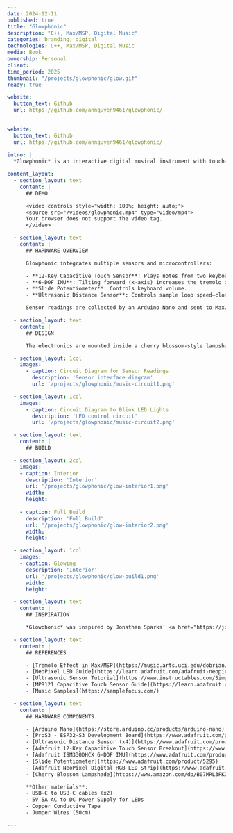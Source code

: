 ```yaml
---
date: 2024-12-11
published: true
title: "Glowphonic"
description: "C++, Max/MSP, Digital Music"
categories: branding, digital
technologies: C++, Max/MSP, Digital Music
media: Book
ownership: Personal
client:
time_period: 2025
thumbnail: "/projects/glowphonic/glow.gif"
ready: true

website:
  button_text: Github
  url: https://github.com/annguyen9461/glowphonic/
  

website:
  button_text: Github
  url: https://github.com/annguyen9461/glowphonic/
  
intro: |
  *Glowphonic* is an interactive digital musical instrument with touch-sensitive petals for playing notes and a 6-DOF IMU that modulates tremolo. It features responsive lighting that blinks to touch or audio amplitude, with sensor data sent to Max/MSP and synchronized visuals controlled by an ESP32.

content_layout:
  - section_layout: text  
    content: |
      ## DEMO

      <video controls style="width: 100%; height: auto;">
      <source src="/videos/glowphonic.mp4" type="video/mp4">
      Your browser does not support the video tag.
      </video>

  - section_layout: text
    content: |
      ## HARDWARE OVERVIEW

      Glowphonic integrates multiple sensors and microcontrollers:

      - **12-Key Capacitive Touch Sensor**: Plays notes from two keyboards via Max/MSP.
      - **6-DOF IMU**: Tilting forward (x-axis) increases the tremolo of an audio sample.
      - **Slide Potentiometer**: Controls keyboard volume.
      - **Ultrasonic Distance Sensor**: Controls sample loop speed—closer distances loop faster.

      Sensor readings are collected by an Arduino Nano and sent to Max/MSP over serial USB. Max interprets this data and sends visual triggers—such as note activations or amplitude spikes—via a second serial connection to an ESP32-S3. The ESP32-S3 controls a NeoPixel LED strip, blinking in response to these events to create synchronized light feedback.

  - section_layout: text
    content: |
      ## DESIGN

      The electronics are mounted inside a cherry blossom-style lampshade. The touch wires extend to the petals using conductive tape, turning them into large capacitive surfaces. The distance sensor is mounted at the top to remain unobstructed.

  - section_layout: 1col
    images:
      - caption: Circuit Diagram for Sensor Readings
        description: 'Sensor interface diagram'
        url: '/projects/glowphonic/music-circuit1.png'

  - section_layout: 1col
    images:
      - caption: Circuit Diagram to Blink LED Lights
        description: 'LED control circuit'
        url: '/projects/glowphonic/music-circuit2.png'

  - section_layout: text
    content: |
      ## BUILD

  - section_layout: 2col
    images:
    - caption: Interior
      description: 'Interior'
      url: '/projects/glowphonic/glow-interior1.png'
      width:
      height:
    
    - caption: Full Build
      description: 'Full Build'
      url: '/projects/glowphonic/glow-interior2.png'
      width:
      height:

  - section_layout: 1col
    images:
    - caption: Glowing
      description: 'Interior'
      url: '/projects/glowphonic/glow-build1.png'
      width:
      height:

  - section_layout: text
    content: |
      ## INSPIRATION

      *Glowphonic* was inspired by Jonathan Sparks’ <a href="https://jonathansparks.com/nomis/" target="blank">*Nomis*</a>, winner of the 2015 Guthman People's Choice Award, which produced melodies and layered glowing loops via gesture and light.

  - section_layout: text
    content: |
      ## REFERENCES

      - [Tremolo Effect in Max/MSP](https://music.arts.uci.edu/dobrian/maxcookbook/tremolo-effect-sound-file)
      - [NeoPixel LED Guide](https://learn.adafruit.com/adafruit-neopixel-uberguide/basic-connections)
      - [Ultrasonic Sensor Tutorial](https://www.instructables.com/Simple-Arduino-and-HC-SR04-Example/)
      - [MPR121 Capacitive Touch Sensor Guide](https://learn.adafruit.com/adafruit-mpr121-12-key-capacitive-touch-sensor-breakout-tutorial)
      - [Music Samples](https://samplefocus.com/)

  - section_layout: text
    content: |
      ## HARDWARE COMPONENTS

      - [Arduino Nano](https://store.arduino.cc/products/arduino-nano)
      - [ProS3 - ESP32-S3 Development Board](https://www.adafruit.com/product/5401)
      - [Ultrasonic Distance Sensor (x4)](https://www.adafruit.com/product/4019)
      - [Adafruit 12-Key Capacitive Touch Sensor Breakout](https://www.adafruit.com/product/1982)
      - [Adafruit ISM330DHCX 6-DOF IMU](https://www.adafruit.com/product/4502)
      - [Slide Potentiometer](https://www.adafruit.com/product/5295)
      - [Adafruit NeoPixel Digital RGB LED Strip](https://www.adafruit.com/product/1138)
      - [Cherry Blossom Lampshade](https://www.amazon.com/dp/B07MRL3FK2)

      **Other materials**:
      - USB-C to USB-C cables (x2)
      - 5V 5A AC to DC Power Supply for LEDs
      - Copper Conductive Tape
      - Jumper Wires (50cm)

---
```

